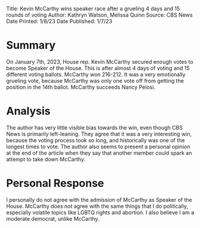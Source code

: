 Title: Kevin McCarthy wins speaker race after a grueling 4 days and 15 rounds of voting
Author: Kathryn Watson, Melissa Quinn
Source: CBS News
Date Printed: 1/8/23
Date Published: 1/7/23

# Summary
On January 7th, 2023, House rep. Kevin McCarthy secured enough votes to become Speaker of the House. This is after almost 4 days of voting and 15 different voting ballots. McCarthy won 216-212. It was a very emotionally grueling vote, because McCarthy was only one vote off from getting the position in the 14th ballot. McCarthy succeeds Nancy Pelosi.
# Analysis
The author has very little visible bias towards the win, even though CBS News is primarily left-leaning. They agree that it was a very interesting win, because the voting process took so long, and historically was one of the longest times to vote. The author also seems to present a personal opinion at the end of the article when they say that another member could spark an attempt to take down McCarthy.
# Personal Response
I personally do not agree with the admission of McCarthy as Speaker of the House. McCarthy does not agree with the same things that I do politically, especially volatile topics like LGBTQ rights and abortion. I also believe I am a moderate democrat, unlike McCarthy. 